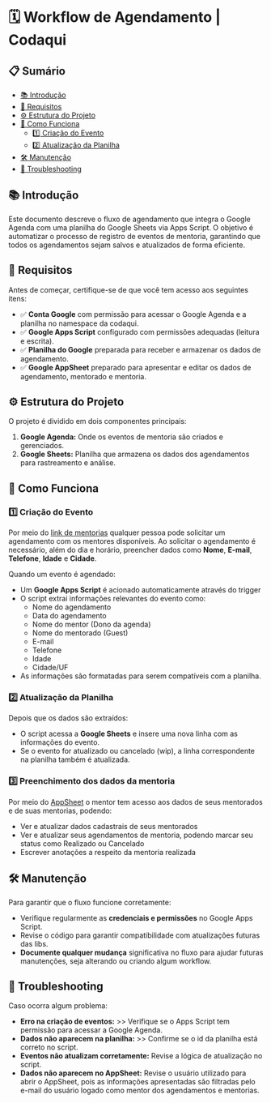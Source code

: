 # 🗓️ Workflow de Agendamento | Codaqui

## 📋 Sumário
- [📚 Introdução](#-introdução)
- [🔧 Requisitos](#-requisitos)
- [⚙️ Estrutura do Projeto](#%EF%B8%8F-estrutura-do-projeto)
- [🚀 Como Funciona](#-como-funciona)
    - [1️⃣ Criação do Evento](#1️⃣-criação-do-evento)
    - [2️⃣ Atualização da Planilha](#2️⃣-atualização-da-planilha)
- [🛠️ Manutenção](#%EF%B8%8F-manutenção)
- [🐛 Troubleshooting](#-troubleshooting)

## 📚 Introdução
Este documento descreve o fluxo de agendamento que integra o Google Agenda com uma planilha do Google Sheets via Apps Script. O objetivo é automatizar o processo de registro de eventos de mentoria, garantindo que todos os agendamentos sejam salvos e atualizados de forma eficiente.

## 🔧 Requisitos
Antes de começar, certifique-se de que você tem acesso aos seguintes itens:
- ✅ **Conta Google** com permissão para acessar o Google Agenda e a planilha no namespace da codaqui.
- ✅ **Google Apps Script** configurado com permissões adequadas (leitura e escrita).
- ✅ **Planilha do Google** preparada para receber e armazenar os dados de agendamento.
- ✅ **Google AppSheet** preparado para apresentar e editar os dados de agendamento, mentorado e mentoria.

## ⚙️ Estrutura do Projeto
O projeto é dividido em dois componentes principais:
1. **Google Agenda:** Onde os eventos de mentoria são criados e gerenciados.
2. **Google Sheets:** Planilha que armazena os dados dos agendamentos para rastreamento e análise.

## 🚀 Como Funciona

### 1️⃣ Criação do Evento
Por meio do [link de mentorias](https://www.codaqui.dev/quero/mentoria) qualquer pessoa pode solicitar um agendamento com os mentores disponíveis. 
Ao solicitar o agendamento é necessário, além do dia e horário, preencher dados como **Nome**, **E-mail**, **Telefone**, **Idade** e **Cidade**.

Quando um evento é agendado:
- Um **Google Apps Script** é acionado automaticamente através do trigger
- O script extrai informações relevantes do evento como:
  - Nome do agendamento
  - Data do agendamento
  - Nome do mentor (Dono da agenda)
  - Nome do mentorado (Guest)
  - E-mail
  - Telefone
  - Idade
  - Cidade/UF
- As informações são formatadas para serem compatíveis com a planilha.

### 2️⃣ Atualização da Planilha
Depois que os dados são extraídos:
- O script acessa a **Google Sheets** e insere uma nova linha com as informações do evento.
- Se o evento for atualizado ou cancelado (wip), a linha correspondente na planilha também é atualizada.

### 3️⃣ Preenchimento dos dados da mentoria
Por meio do [AppSheet](https://www.appsheet.com/start/5f848f70-92e3-49d9-9e7c-838acd3e7b99) o mentor tem acesso aos dados de seus mentorados e de suas mentorias, podendo:
 - Ver e atualizar dados cadastrais de seus mentorados
 - Ver e atualizar seus agendamentos de mentoria, podendo marcar seu status como Realizado ou Cancelado
 - Escrever anotações a respeito da mentoria realizada

## 🛠️ Manutenção
Para garantir que o fluxo funcione corretamente:
- Verifique regularmente as **credenciais e permissões** no Google Apps Script.
- Revise o código para garantir compatibilidade com atualizações futuras das libs.
- **Documente qualquer mudança** significativa no fluxo para ajudar futuras manutenções, seja alterando ou criando algum workflow.

## 🐛 Troubleshooting
Caso ocorra algum problema:
- **Erro na criação de eventos:** >> Verifique se o Apps Script tem permissão para acessar a Google Agenda.
- **Dados não aparecem na planilha:** >> Confirme se o id da planilha está correto no script.
- **Eventos não atualizam corretamente:** Revise a lógica de atualização no script.
- **Dados não aparecem no AppSheet:** Revise o usuário utilizado para abrir o AppSheet, pois as informações apresentadas são filtradas pelo e-mail do usuário logado como mentor dos agendamentos e mentorias.
